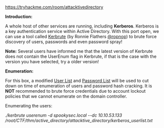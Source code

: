 https://tryhackme.com/room/attacktivedirectory



**Introduction:**

A whole host of other services are running, including **Kerberos**. Kerberos is a key authentication service within Active Directory. With this port open, we can use a tool called [Kerbrute](https://github.com/ropnop/kerbrute/releases) (by Ronnie Flathers [@ropnop](https://twitter.com/ropnop)) to brute force discovery of users, passwords and even password spray!

**Note:** Several users have informed me that the latest version of Kerbrute does not contain the UserEnum flag in Kerbrute, if that is the case with the version you have selected, try a older version!

**Enumeration:**

For this box, a modified [User List](https://raw.githubusercontent.com/Sq00ky/attacktive-directory-tools/master/userlist.txt) and [Password List](https://raw.githubusercontent.com/Sq00ky/attacktive-directory-tools/master/passwordlist.txt) will be used to cut down on time of enumeration of users and password hash cracking. It is **NOT** recommended to brute force credentials due to account lockout policies that we cannot enumerate on the domain controller.




Enumerating the users: 

*./kerbrute userenum -d spookysec.local --dc 10.10.53.133 /root/CTF/thm/active_directory/attacktive_directory/kerberos_userlist.txt*

